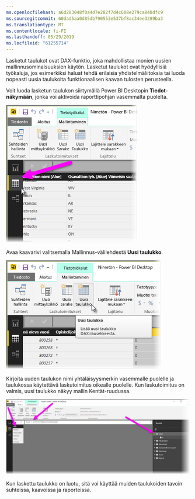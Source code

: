 ```yaml
---
ms.openlocfilehash: a6d283048f0a4d7e282f7d4c608e279ca848dfc9
ms.sourcegitcommit: 60dad5aa0d85db790553e537bf8ac34ee3289ba3
ms.translationtype: MT
ms.contentlocale: fi-FI
ms.lasthandoff: 05/29/2019
ms.locfileid: "61255714"
---
```

Lasketut taulukot ovat DAX-funktio, joka mahdollistaa monien uusien mallinnusominaisuuksien käytön. Lasketut taulukot ovat hyödyllisiä työkaluja, jos esimerkiksi haluat tehdä erilaisia yhdistelmäliitoksia tai luoda nopeasti uusia taulukoita funktionaalisen kaavan tulosten perusteella.

Voit luoda lasketun taulukon siirtymällä Power BI Desktopin **Tiedot-näkymään**, jonka voi aktivoida raporttipohjan vasemmalta puolelta.

![](media/2-6-create-calculated-tables/2-6_1.png)

Avaa kaavarivi valitsemalla Mallinnus-välilehdestä **Uusi taulukko**.

![](media/2-6-create-calculated-tables/2-6_1b.png)

Kirjoita uuden taulukon nimi yhtäläisyysmerkin vasemmalle puolelle ja taulukossa käytettävä laskutoimitus oikealle puolelle. Kun laskutoimitus on valmis, uusi taulukko näkyy mallin Kentät-ruudussa.

![](media/2-6-create-calculated-tables/2-6_2.png)

Kun laskettu taulukko on luotu, sitä voi käyttää muiden taulukoiden tavoin suhteissa, kaavoissa ja raporteissa.

